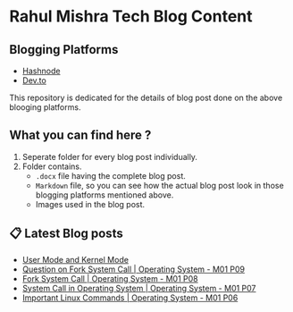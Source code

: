 # Rahul Mishra Tech Blog Content

## Blogging Platforms
- [Hashnode](https://programmingport.hashnode.dev/)
- [Dev.to](https://dev.to/rahulmishra05)

This repository is dedicated for the details of blog post done on the above blooging platforms.

## What you can find here ?
1. Seperate folder for every blog post individually.
2. Folder contains.
    - `.docx` file having the complete blog post.
    - `Markdown` file, so you can see how the actual blog post look in those blogging platforms mentioned above.
    - Images used in the blog post.

## 📋 Latest Blog posts
<!-- BLOG-POST-LIST:START -->
- [User Mode and Kernel Mode](https://dev.to/rahulmishra05/user-mode-and-kernel-mode-2bm7)
- [Question on Fork System Call | Operating System - M01 P09](https://dev.to/rahulmishra05/question-on-fork-system-call-operating-system-m01-p09-4fkc)
- [Fork System Call | Operating System - M01 P08](https://dev.to/rahulmishra05/fork-system-call-operating-system-m01-p08-27hp)
- [System Call in Operating System | Operating System - M01 P07](https://dev.to/rahulmishra05/system-call-in-operating-system-operating-system-m01-p07-1o88)
- [Important Linux Commands | Operating System - M01 P06](https://dev.to/rahulmishra05/important-linux-commands-operating-system-m01-p06-gh7)
<!-- BLOG-POST-LIST:END -->

